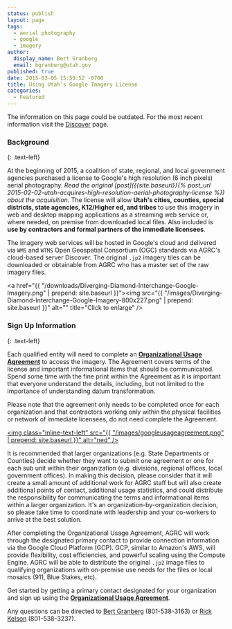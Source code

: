 ```yaml
---
status: publish
layout: page
tags:
  - aerial photography
  - google
  - imagery
author:
  display_name: Bert Granberg
  email: bgranberg@utah.gov
published: true
date: 2015-03-05 15:59:52 -0700
title: Using Utah's Google Imagery License
categories:
  - Featured
---
```


<div class="grid pop text-center">
    The information on this page could be outdated. For the most recent information visit the <a href="{{ "/discover/" | prepend: site.baseurl }}">Discover</a> page.
</div>

### Background
{: .text-left}

At the beginning of 2015, a coalition of state, regional, and local government agencies purchased a license to Google's high resolution (6 inch pixels) aerial photography. _Read the original [post]({{site.baseurl}}{% post_url 2015-02-02-utah-acquires-high-resolution-aerial-photography-license %}) about the acquisition_. The license will allow **Utah's cities, counties, special districts, state agencies, K12/Higher ed, and tribes** to use this imagery in web and desktop mapping  applications as a streaming web service or, where needed, on premise from downloaded local files. Also included is **use by contractors and formal partners of the immediate licensees**.

The imagery web services will be hosted in Google's cloud and delivered via `WMS` and `WTMS` Open Geospatial Consortium (OGC) standards via AGRC's cloud-based server Discover. The original `.jp2` imagery tiles can be downloaded or obtainable from AGRC who has a master set of the raw imagery files.

<a href="{{ "/downloads/Diverging-Diamond-Interchange-Google-Imagery.png" | prepend: site.baseurl }}"><img src="{{ "/images/Diverging-Diamond-Interchange-Google-Imagery-800x227.png" | prepend: site.baseurl }}" alt="" title="Click to enlarge" /></a>

### Sign Up Information
{: .text-left}

Each qualified entity will need to complete an <a href="https://docs.google.com/a/utah.gov/forms/d/18FnT2fdg7nrA9xZYKUYV5UvxG0GO9w9DNFfeNG1D4TU/viewform"><strong>Organizational Usage Agreement</strong></a> to access the imagery. The Agreement covers terms of the license and important informational items that should be communicated. Spend some time with the fine print within the Agreement as it is important that everyone understand the details, including, but not limited to the importance of understanding datum transformation.

Please note that the agreement only needs to be completed once for each organization and that contractors working only within the physical facilities or network of immediate licensees, do not need complete the Agreement.

<a title="911flyer" href="https://docs.google.com/a/utah.gov/forms/d/18FnT2fdg7nrA9xZYKUYV5UvxG0GO9w9DNFfeNG1D4TU/viewform"><img class="inline-text-left" src="{{ "/images/googleusageagreement.png" | prepend: site.baseurl }}" alt="ned" /></a>

It is recommended that larger organizations (e.g. State Departments or Counties) decide whether they want to submit one agreement or one for each sub unit within their organization (e.g. divisions, regional offices, local government offices). In making this decision, please consider that it will create a small amount of additional work for AGRC staff but will also create additional points of contact, additional usage statistics, and could distribute the responsibility for communicating the terms and informational items within a larger organization. It's an organization-by-organization decision, so please take time to coordinate with leadership and your co-workers to arrive at the best solution.

After completing the Organizational Usage Agreement, AGRC will work through the designated primary contact to provide connection information via the Google Cloud Platform (GCP). GCP, similar to Amazon's AWS, will provide flexibility, cost efficiencies, and powerful scaling using the Compute Engine. AGRC will be able to distribute the original `.jp2` image files to qualifying organizations with on-premise use needs for the files or local mosaics (911, Blue Stakes, etc).

Get started by getting a primary contact designated for your organization and sign up using the <a href="https://docs.google.com/a/utah.gov/forms/d/18FnT2fdg7nrA9xZYKUYV5UvxG0GO9w9DNFfeNG1D4TU/viewform"><strong>Organizational Usage Agreement</strong></a>.

Any questions can be directed to <a href="mailto:bgranberg@utah.gov">Bert Granberg</a> (801-538-3163) or <a href="mailto:rkelson@utah.gov">Rick Kelson</a> (801-538-3237).
